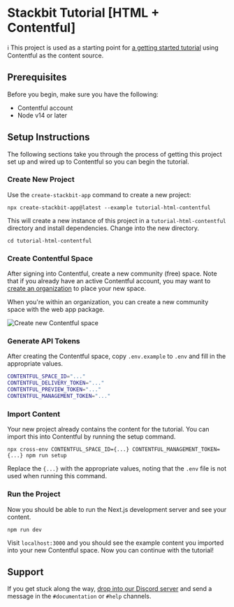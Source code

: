 # Stackbit Tutorial [HTML + Contentful]

ℹ️ This project is used as a starting point for [a getting started tutorial](https://docs.stackbit.com/getting-started/html-contentful) using Contentful as the content source.

## Prerequisites

Before you begin, make sure you have the following:

- Contentful account
- Node v14 or later

## Setup Instructions

The following sections take you through the process of getting this project set up and wired up to Contentful so you can begin the tutorial.

### Create New Project

Use the `create-stackbit-app` command to create a new project:

    npx create-stackbit-app@latest --example tutorial-html-contentful

This will create a new instance of this project in a `tutorial-html-contentful` directory and install dependencies. Change into the new directory.

    cd tutorial-html-contentful

### Create Contentful Space

After signing into Contentful, create a new community (free) space. Note that if you already have an active Contentful account, you may want to [create an organization](https://app.contentful.com/account/organizations/new) to place your new space.

When you're within an organization, you can create a new community space with the web app package.

![Create new Contentful space](./docs/new-community-space.png)

### Generate API Tokens

After creating the Contentful space, copy `.env.example` to `.env` and fill in the appropriate values.

```bash
CONTENTFUL_SPACE_ID="..."
CONTENTFUL_DELIVERY_TOKEN="..."
CONTENTFUL_PREVIEW_TOKEN="..."
CONTENTFUL_MANAGEMENT_TOKEN="..."
```

### Import Content

Your new project already contains the content for the tutorial. You can import this into Contentful by running the setup command.

    npx cross-env CONTENTFUL_SPACE_ID={...} CONTENTFUL_MANAGEMENT_TOKEN={...} npm run setup

Replace the `{...}` with the appropriate values, noting that the `.env` file is not used when running this command.

### Run the Project

Now you should be able to run the Next.js development server and see your content.

    npm run dev

Visit `localhost:3000` and you should see the example content you imported into your new Contentful space. Now you can continue with the tutorial!

## Support

If you get stuck along the way, [drop into our Discord server](https://discord.gg/HUNhjVkznH) and send a message in the `#documentation` or `#help` channels.
